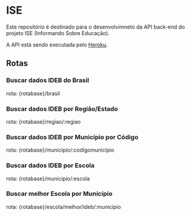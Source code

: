 # ISE

Este repositório é destinado para o desenvolvimneto da API back-end do projeto ISE (Informando Sobre Educação).

A API está sendo executada pelo [Heroku](https://api-infoedu.herokuapp.com/).

## Rotas

### Buscar dados IDEB do Brasil
rota: {rotabase}/brasil

### Buscar dados IDEB por Região/Estado
rota: {rotabase}/regiao/:regiao

### Buscar dados IDEB por Município por Código
rota: {rotabase}/municipio/:codigomunicipio

### Buscar dados IDEB por Escola
rota: {rotabase}/municipio/:escola

### Buscar melhor Escola por Município
rota: {rotabase}/escola/melhor/ideb/:municipio